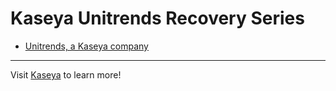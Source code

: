 # Kaseya Unitrends Recovery Series

* [Unitrends, a Kaseya company](https://www.unitrends.com/)

----

Visit [Kaseya](https://www.kaseya.com/) to learn more!

